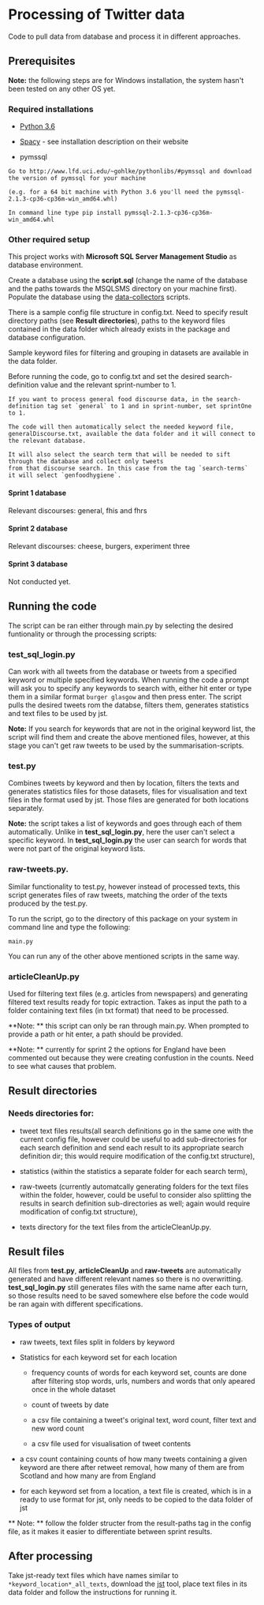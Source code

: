# Processing of Twitter data

Code to pull data from database and process it in different approaches.

## Prerequisites

**Note:** the following steps are for Windows installation, the system hasn't been tested on any other OS yet.

### Required installations

* [Python 3.6](https://www.python.org/downloads/)

* [Spacy](https://spacy.io/docs/usage/)  - see installation description on their website

* pymssql 

```
Go to http://www.lfd.uci.edu/~gohlke/pythonlibs/#pymssql and download the version of pymssql for your machine

(e.g. for a 64 bit machine with Python 3.6 you'll need the pymssql-2.1.3-cp36-cp36m-win_amd64.whl)

In command line type pip install pymssql-2.1.3-cp36-cp36m-win_amd64.whl
```
### Other required setup

This project works with **Microsoft SQL Server Management Studio** as database environment.

Create a database using the **script.sql** (change the name of the database and the paths towards the MSQLSMS directory on your machine first). Populate the database using the [data-collectors](https://github.com/FoodSentimentObservatory/data-collectors) scripts.

There is a sample config file structure in config.txt. Need to specify result directory paths (see **Result directories**), paths to the keyword files contained in the data folder which already exists in the package and database configuration.

Sample keyword files for filtering and grouping in datasets are available in the data folder.

Before running the code, go to config.txt and set the desired search-definition value and the relevant sprint-number to 1.

```
If you want to process general food discourse data, in the search-definition tag set `general` to 1 and in sprint-number, set sprintOne to 1.

The code will then automatically select the needed keyword file, generalDiscourse.txt, available the data folder and it will connect to the relevant database.

It will also select the search term that will be needed to sift through the database and collect only tweets 
from that discourse search. In this case from the tag `search-terms` it will select `genfoodhygiene`.
```
#### Sprint 1 database
Relevant discourses: general, fhis and fhrs

#### Sprint 2 database
Relevant discourses: cheese, burgers, experiment three

#### Sprint 3 database
Not conducted yet.

## Running the code

The script can be ran either through main.py by selecting the desired funtionality or through the processing scripts:

### test_sql_login.py 

Can work with all tweets from the database or tweets from a specified keyword or multiple specified keywords. When running the code a prompt will ask you to specify any keywords to search with, either hit enter or type them in a similar format `burger glasgow` and then press enter. The script pulls the desired tweets rom the databse, filters them, generates statistics and text files to be used by jst. 

**Note:** If you search for keywords that are not in the original keyword list, the script will find them and create the above mentioned files, however, at this stage you can't get raw tweets to be used by the summarisation-scripts.

### test.py

Combines tweets by keyword and then by location, filters the texts and generates statistics files for those datasets, files for visualisation and text files in the format used by jst. Those files are generated for both locations separately.

**Note:** the script takes a list of keywords and goes through each of them automatically. Unlike in **test_sql_login.py**, here the user can't select a specific keyword. In **test_sql_login.py** the user can search for words that were not part of the original keyword lists.



### raw-tweets.py.

Similar functionality to test.py, however instead of processed texts, this script generates files of raw tweets, matching the order of the texts produced by the test.py.

To run the script, go to the directory of this package on your system in command line and type the following:

```
main.py 
```

You can run any of the other above mentioned scripts in the same way.

### articleCleanUp.py 

Used for filtering text files (e.g. articles from newspapers) and generating filtered text results ready for topic extraction. Takes as input the path to a folder containing text files (in txt format) that need to be processed.

**Note: ** this script can only be ran through main.py. When prompted to provide a path or hit enter, a path should be provided.

**Note: ** currently for sprint 2 the options for England have been commented out because they were creating confustion in the counts. Need to see what causes that problem.

## Result directories

### Needs directories for: 

* tweet text files results(all search definitions go in the same one with the current config file, however could be useful to add sub-directories for each search definition and send each result to its appropriate search definition dir; this would require modification of the config.txt structure), 

* statistics (within the statistics a separate folder for each search term), 

* raw-tweets (currently automatcally generating folders for the text files within the folder, however, could be useful to consider also splitting the results in search definition sub-directories as well; again would require modification of config.txt structure), 

* texts directory for the text files from the articleCleanUp.py. 

## Result files

All files from **test.py**, **articleCleanUp** and **raw-tweets** are automatically generated and have different relevant names so there is no overwritting. **test_sql_login.py** still generates files with the same name after each turn, so those results need to be saved somewhere else before the code would be ran again with different specifications.

### Types of output

* raw tweets, text files split in folders by keyword

* Statistics for each keyword set for each location

  * frequency counts of words for each keyword set, counts are done after filtering stop words, urls, numbers and words that only apeared once in the whole dataset

  * count of tweets by date

  * a csv file containing a tweet's original text, word count, filter text and new word count

  * a csv file used for visualisation of tweet contents

*  a csv count containing counts of how many tweets containing a given keyword are there after retweet removal, how many of them are from Scotland and how many are from England 

* for each keyword set from a location, a text file is created, which is in a ready to use format for jst, only needs to be copied to the data folder of jst

** Note: ** follow the folder structer from the result-paths tag in the config file, as it makes it easier to differentiate between sprint results.

## After processing

Take jst-ready text files which have names similar to `*keyword_location*_all_texts`, download the [jst](https://github.com/linron84/JST) tool, place text files in its data folder and follow the instructions for running it. 